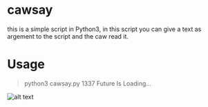 # cawsay
this is a simple script in Python3, in this script you can give a text as argement to the script and the caw read it.
# Usage
> python3 cawsay.py 1337 Future Is Loading...

![alt text](https://i.imgur.com/DHKxAOZ.png)
